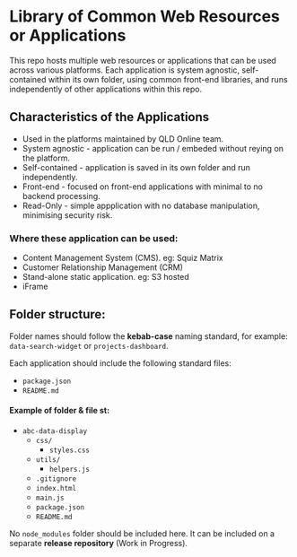 # Library of Common Web Resources or Applications

This repo hosts multiple web resources or applications that can be used across various platforms.
Each application is system agnostic, self-contained within its own folder, using common front-end libraries, and runs independently of other applications within this repo.

## Characteristics of the Applications
- Used in the platforms maintained by QLD Online team.
- System agnostic - application can be run / embeded without reying on the platform.
- Self-contained - application is saved in its own folder and run independently. 
- Front-end - focused on front-end applications with minimal to no backend processing.
- Read-Only - simple appplication with no database manipulation, minimising security risk.

### Where these application can be used:
- Content Management System (CMS). eg: Squiz Matrix
- Customer Relationship Management (CRM)
- Stand-alone static application. eg: S3 hosted
- iFrame

## Folder structure:
Folder names should follow the **kebab-case** naming standard, for example: `data-search-widget` or `projects-dashboard`.

Each application should include the following standard files:
- `package.json`
- `README.md`


#### Example of folder & file st:
- `abc-data-display`
  - `css/`
    - `styles.css`
  - `utils/`
    - `helpers.js`
  - `.gitignore`
  - `index.html`
  - `main.js`
  - `package.json`
  - `README.md`

No `node_modules` folder should be included here. It can be included on a separate **release repository** (Work in Progress).